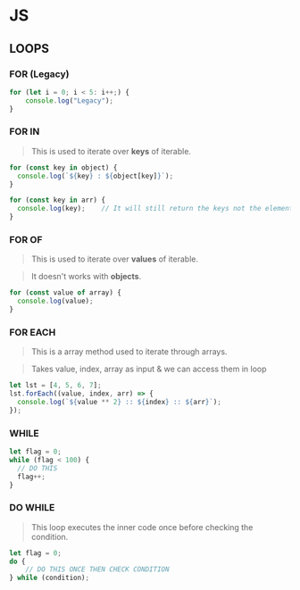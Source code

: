 # JS

## LOOPS

### FOR (Legacy)

```javascript
for (let i = 0; i < 5: i++;) {
    console.log("Legacy");
}
```

### FOR IN

> This is used to iterate over **keys** of iterable.

```javascript
for (const key in object) {
  console.log(`${key} : ${object[key]}`);
}
```

```javascript
for (const key in arr) {
  console.log(key);    // It will still return the keys not the elements.
}
```

### FOR OF

> This is used to iterate over **values** of iterable.

> It doesn't works with **objects**.

```javascript
for (const value of array) {
  console.log(value);
}
```

### FOR EACH

> This is a array method used to iterate through arrays.

> Takes value, index, array as input & we can access them in loop

```javascript
let lst = [4, 5, 6, 7];
lst.forEach((value, index, arr) => {
  console.log(`${value ** 2} :: ${index} :: ${arr}`);
});
```

### WHILE

```javascript
let flag = 0;
while (flag < 100) {
  // DO THIS
  flag++;
}
```

### DO WHILE

> This loop executes the inner code once before checking the condition.

```javascript
let flag = 0;
do {
    // DO THIS ONCE THEN CHECK CONDITION
} while (condition);
```
